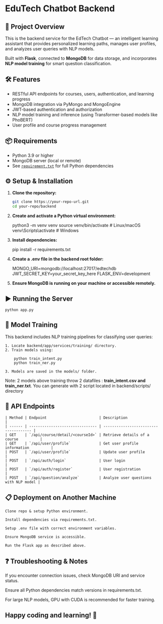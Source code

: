 # EduTech Chatbot Backend

## 🚀 Project Overview

This is the backend service for the EdTech Chatbot — an intelligent learning assistant that provides personalized learning paths, manages user profiles, and analyzes user queries with NLP models.

Built with **Flask**, connected to **MongoDB** for data storage, and incorporates **NLP model training** for smart question classification.

## 🛠️ Features

- RESTful API endpoints for courses, users, authentication, and learning progress
- MongoDB integration via PyMongo and MongoEngine
- JWT-based authentication and authorization
- NLP model training and inference (using Transformer-based models like PhoBERT)
- User profile and course progress management

## 📦 Requirements

- Python 3.9 or higher
- MongoDB server (local or remote)
- See [`requirement.txt`](./requirement.txt) for full Python dependencies

## ⚙️ Setup & Installation

1. **Clone the repository:**

   ```bash
   git clone https://your-repo-url.git
   cd your-repo/backend

2. **Create and activate a Python virtual environment:**

    python3 -m venv venv
    source venv/bin/activate  # Linux/macOS
    venv\Scripts\activate     # Windows

3. **Install dependencies:**

    pip install -r requirements.txt

4. **Create a .env file in the backend root folder:**

    MONGO_URI=mongodb://localhost:27017/edtechdb
    JWT_SECRET_KEY=your_secret_key_here
    FLASK_ENV=development

5. **Ensure MongoDB is running on your machine or accessible remotely.**

## ▶️ Running the Server

    python app.py

## 🧠 Model Training
This backend includes NLP training pipelines for classifying user queries:

    1. Locate backend/app/services/training/ directory.
    2. Train models using: 

        python train_intent.py
        python train_ner.py

    3. Models are saved in the models/ folder.
Note: 2 models above training throw 2 datafiles : **train_intent.csv and train_ner.txt**. You can generate with 2 script located in backend/scripts/ directory

## 🔗 API Endpoints

    | Method | Endpoint                        | Description                           |
    | ------ | ------------------------------- | ------------------------------------- |
    | GET    | `/api/course/detail/<courseId>` | Retrieve details of a course          |
    | GET    | `/api/user/profile`             | Get user profile information          |
    | POST   | `/api/user/profile`             | Update user profile                   |
    | POST   | `/api/auth/login`               | User login                            |
    | POST   | `/api/auth/register`            | User registration                     |
    | POST   | `/api/question/analyze`         | Analyze user questions with NLP model |

## 📋 Deployment on Another Machine
    Clone repo & setup Python environment.

    Install dependencies via requirements.txt.

    Setup .env file with correct environment variables.

    Ensure MongoDB service is accessible.

    Run the Flask app as described above.

## ❓ Troubleshooting & Notes

If you encounter connection issues, check MongoDB URI and service status.

Ensure all Python dependencies match versions in requirements.txt.

For large NLP models, GPU with CUDA is recommended for faster training.

## Happy coding and learning! 🎉

